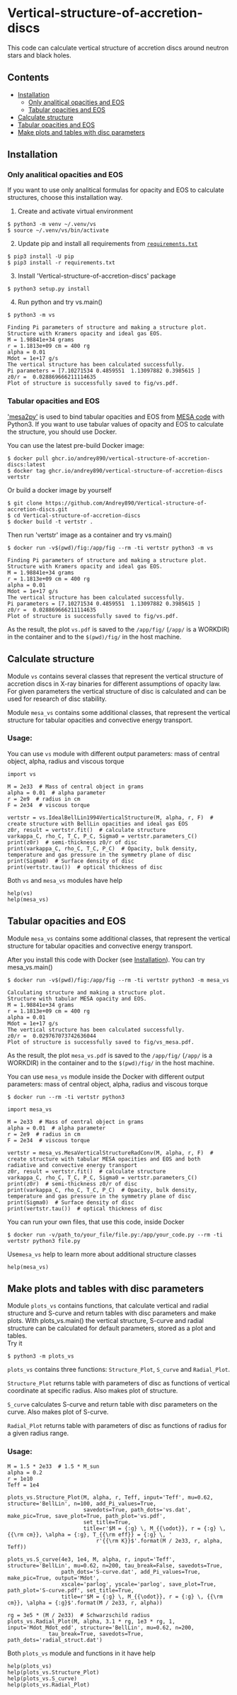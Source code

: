 # Vertical-structure-of-accretion-discs

This code can calculate vertical structure of accretion discs around neutron stars and black holes.

## Contents

   * [Installation](#Installation)
      * [Only analitical opacities and EOS](#Only-analitical-opacities-and-EOS)
      * [Tabular opacities and EOS](#Tabular-opacities-and-EOS)
   * [Calculate structure](#Calculate-structure)
   * [Tabular opacities and EOS](#Tabular-opacities-and-EOS)
   * [Make plots and tables with disc parameters](#Make-plots-and-tables-with-disc-parameters)

## Installation

### Only analitical opacities and EOS

If you want to use only analitical formulas for opacity and EOS to calculate structures, choose this installation way.

1. Create and activate virtual environment

``` shell
$ python3 -m venv ~/.venv/vs
$ source ~/.venv/vs/bin/activate
```

2. Update pip and install all requirements from [`requirements.txt`](https://github.com/Andrey890/Vertical-structure-of-accretion-discs/blob/master/requirements.txt)

``` shell
$ pip3 install -U pip
$ pip3 install -r requirements.txt
```

3. Install 'Vertical-structure-of-accretion-discs' package

``` shell
$ python3 setup.py install
```

4. Run python and try vs.main()

``` shell
$ python3 -m vs
```

	Finding Pi parameters of structure and making a structure plot. 
	Structure with Kramers opacity and ideal gas EOS.
	M = 1.98841e+34 grams
	r = 1.1813e+09 cm = 400 rg
	alpha = 0.01
	Mdot = 1e+17 g/s
	The vertical structure has been calculated successfully.
	Pi parameters = [7.10271534 0.4859551  1.13097882 0.3985615 ]
	z0/r =  0.028869666211114635
	Plot of structure is successfully saved to fig/vs.pdf.

### Tabular opacities and EOS

['mesa2py'](https://github.com/hombit/mesa2py) is used to bind tabular opacities and EOS from [MESA code](http://mesa.sourceforge.net) with Python3.
If you want to use tabular values of opacity and EOS to calculate the structure, you should use Docker.

You can use the latest pre-build Docker image:

``` shell
$ docker pull ghcr.io/andrey890/vertical-structure-of-accretion-discs:latest
$ docker tag ghcr.io/andrey890/vertical-structure-of-accretion-discs vertstr
```

Or build a docker image by yourself

``` shell
$ git clone https://github.com/Andrey890/Vertical-structure-of-accretion-discs.git
$ cd Vertical-structure-of-accretion-discs
$ docker build -t vertstr .
```

Then run 'vertstr' image as a container and try vs.main()

``` shell
$ docker run -v$(pwd)/fig:/app/fig --rm -ti vertstr python3 -m vs
```

	Finding Pi parameters of structure and making a structure plot. 
	Structure with Kramers opacity and ideal gas EOS.
	M = 1.98841e+34 grams
	r = 1.1813e+09 cm = 400 rg
	alpha = 0.01
	Mdot = 1e+17 g/s
	The vertical structure has been calculated successfully.
	Pi parameters = [7.10271534 0.4859551  1.13097882 0.3985615 ]
	z0/r =  0.028869666211114635
	Plot of structure is successfully saved to fig/vs.pdf.

As the result, the plot `vs.pdf` is saved to the `/app/fig/` (`/app/` is a WORKDIR) in the container and to the `$(pwd)/fig/` in the host machine. 

## Calculate structure

Module `vs` contains several classes that represent the vertical 
structure of accretion discs in X-ray binaries for different assumptions 
of opacity law. For given parameters the vertical structure of 
disc is calculated and can be used for research of disc stability.

Module `mesa_vs` contains some additional classes, that represent 
the vertical structure for tabular opacities and convective energy transport.

### Usage:
You can use `vs` module with different output parameters: mass of central object, alpha, radius and viscous torque

``` python3
import vs

M = 2e33  # Mass of central object in grams
alpha = 0.01  # alpha parameter
r = 2e9  # radius in cm
F = 2e34  # viscous torque

vertstr = vs.IdealBellLin1994VerticalStructure(M, alpha, r, F)  # create structure with BellLin opacities and ideal gas EOS
z0r, result = vertstr.fit()  # calculate structure
varkappa_C, rho_C, T_C, P_C, Sigma0 = vertstr.parameters_C()
print(z0r)  # semi-thickness z0/r of disc
print(varkappa_C, rho_C, T_C, P_C)  # Opacity, bulk density, temperature and gas pressure in the symmetry plane of disc
print(Sigma0)  # Surface density of disc
print(vertstr.tau())  # optical thickness of disc
```
Both `vs` and `mesa_vs` modules have help
``` python3
help(vs)
help(mesa_vs)
```

## Tabular opacities and EOS

Module `mesa_vs` contains some additional classes, that represent 
the vertical structure for tabular opacities and convective energy transport.

After you install this code with Docker (see [Installation](#Tabular-opacities-and-EOS)). You can try mesa_vs.main() 

``` shell
$ docker run -v$(pwd)/fig:/app/fig --rm -ti vertstr python3 -m mesa_vs
```

	Calculating structure and making a structure plot.
	Structure with tabular MESA opacity and EOS.
	M = 1.98841e+34 grams
	r = 1.1813e+09 cm = 400 rg
	alpha = 0.01
	Mdot = 1e+17 g/s
	The vertical structure has been calculated successfully.
	z0/r =  0.029767073742636044
	Plot of structure is successfully saved to fig/vs_mesa.pdf.

As the result, the plot `mesa_vs.pdf` is saved to the `/app/fig/` (`/app/` is a WORKDIR) in the container and to the `$(pwd)/fig/` in the host machine. 

You can use `mesa_vs` module inside the Docker with different output parameters: mass of central object, alpha, radius and viscous torque

``` shell
$ docker run --rm -ti vertstr python3
```

``` python3
import mesa_vs

M = 2e33  # Mass of central object in grams
alpha = 0.01  # alpha parameter
r = 2e9  # radius in cm
F = 2e34  # viscous torque

vertstr = mesa_vs.MesaVerticalStructureRadConv(M, alpha, r, F)  # create structure with tabular MESA opacities and EOS and both radiative and convective energy transport
z0r, result = vertstr.fit()  # calculate structure
varkappa_C, rho_C, T_C, P_C, Sigma0 = vertstr.parameters_C()
print(z0r)  # semi-thickness z0/r of disc
print(varkappa_C, rho_C, T_C, P_C)  # Opacity, bulk density, temperature and gas pressure in the symmetry plane of disc
print(Sigma0)  # Surface density of disc
print(vertstr.tau())  # optical thickness of disc
```

You can run your own files, that use this code, inside Docker

``` shell
$ docker run -v/path_to/your_file/file.py:/app/your_code.py --rm -ti vertstr python3 file.py
```

Use`mesa_vs` help to learn more about additional structure classes
``` python3
help(mesa_vs)
```

## Make plots and tables with disc parameters

Module `plots_vs` contains functions, that calculate vertical and radial structure and S-curve and return tables with disc parameters and make plots.
With plots_vs.main() the vertical structure, S-curve and radial structure can be calculated for default parameters, stored as a plot and tables.  
Try it
``` shell
$ python3 -m plots_vs
```

`plots_vs` contains three functions: `Structure_Plot`, `S_curve` and `Radial_Plot`. 

`Structure_Plot` returns table with parameters of disc as functions of vertical coordinate at specific radius. Also makes plot of structure.

`S_curve` calculates S-curve and return table with disc parameters on the curve. Also makes plot of S-curve.

`Radial_Plot` returns table with parameters of disc as functions of radius for a given radius range.

### Usage:
``` python3
M = 1.5 * 2e33  # 1.5 * M_sun
alpha = 0.2
r = 1e10
Teff = 1e4

plots_vs.Structure_Plot(M, alpha, r, Teff, input='Teff', mu=0.62, structure='BellLin', n=100, add_Pi_values=True,
                    	savedots=True, path_dots='vs.dat', make_pic=True, save_plot=True, path_plot='vs.pdf',
                    	set_title=True,
                    	title=r'$M = {:g} \, M_{{\odot}}, r = {:g} \, {{\rm cm}}, \alpha = {:g}, T_{{\rm eff}} = {:g} \, '
                          	r'{{\rm K}}$'.format(M / 2e33, r, alpha, Teff))

plots_vs.S_curve(4e3, 1e4, M, alpha, r, input='Teff', structure='BellLin', mu=0.62, n=200, tau_break=False, savedots=True,
                 path_dots='S-curve.dat', add_Pi_values=True, make_pic=True, output='Mdot',
                 xscale='parlog', yscale='parlog', save_plot=True, path_plot='S-curve.pdf', set_title=True,
                 title=r'$M = {:g} \, M_{{\odot}}, r = {:g} \, {{\rm cm}}, \alpha = {:g}$'.format(M / 2e33, r, alpha))

rg = 3e5 * (M / 2e33)  # Schwarzschild radius
plots_vs.Radial_Plot(M, alpha, 3.1 * rg, 1e3 * rg, 1, input='Mdot_Mdot_edd', structure='BellLin', mu=0.62, n=200, 
		     tau_break=True, savedots=True, path_dots='radial_struct.dat')
```
Both `plots_vs` module and functions in it have help
``` python3
help(plots_vs)
help(plots_vs.Structure_Plot)
help(plots_vs.S_curve)
help(plots_vs.Radial_Plot)
```
